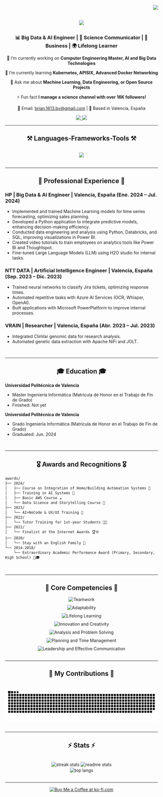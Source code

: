 <img align="right" src="https://visitor-badge.laobi.icu/badge?page_id=BrianValiente.BrianValiente" />

<h1 align="center">
    <img src="https://readme-typing-svg.herokuapp.com/?font=Righteous&size=35&center=true&vCenter=true&width=500&height=70&duration=4000&lines=Hi+There!+👋;+I'm+Brian+Valiente+Ródenas!;Welcome+to+my+GitHub+Profile!" />
</h1>

<h3 align="center">📊 Big Data & AI Engineer | 🧪 Science Communicator | 🚀 Business | 🌍 Lifelong Learner</h3>

<div align="center">
 
🔭 I’m currently working on **Computer Engineering Master, AI and Big Data Technologies**
 
🌱 I’m currently learning **Kubernetes, APISIX, Advanced Docker Networking**

💬 Ask me about **Machine Learning, Data Engineering, or Open Source Projects**

⚡ Fun fact **I manage a science channel with over 16K followers!**

📧 Email: brian.1613.bv@gmail.com | 📍 Based in Valencia, España

</div>

<div align="center"> 
  <a href="mailto:brian.1613.bv@gmail.com">
    <img src="https://img.shields.io/badge/Gmail-333333?style=for-the-badge&logo=gmail&logoColor=red" />
  </a>
  <a href="https://linkedin.com/in/brian-valiente-rodenas" target="_blank">
    <img src="https://img.shields.io/badge/LinkedIn-0077B5?style=for-the-badge&logo=linkedin&logoColor=white" target="_blank" />
  </a>
</div>

 <hr/>
 
<h2 align="center">⚒️ Languages-Frameworks-Tools ⚒️</h2>
<br/>
<div align="center">
    <img src="https://skillicons.dev/icons?i=python,scikitlearn,tensorflow,pytorch,java,mysql,postgresql,sqlite,azure,docker,kubernetes,git,github,vscode,linux,go,javascript,typescript,react,nextjs,html,css,tailwind,figma,fastapi,flask" /><br>
</div>

<br/>
<hr/>

<h2 align="center">💼 Professional Experience 💼</h2>

### HP | Big Data & AI Engineer | Valencia, España (Ene. 2024 – Jul. 2024)
- Implemented and trained Machine Learning models for time series forecasting, optimizing sales planning.
- Developed a Python application to integrate predictive models, enhancing decision-making efficiency.
- Conducted data engineering and analysis using Python, Databricks, and SQL, improving visualizations in Power BI.
- Created video tutorials to train employees on analytics tools like Power BI and Thoughtspot.
- Fine-tuned Large Language Models (LLM) using H2O studio for internal tasks.

### NTT DATA | Artificial Intelligence Engineer | Valencia, España (Sep. 2023 – Dic. 2023)
- Trained neural networks to classify Jira tickets, optimizing response times.
- Automated repetitive tasks with Azure AI Services (OCR, Whisper, OpenAI).
- Built applications with Microsoft PowerPlatform to improve internal processes.

### VRAIN | Researcher | Valencia, España (Abr. 2023 – Jul. 2023)
- Integrated ClinVar genomic data for research analysis.
- Automated genetic data extraction with Apache NiFi and JOLT.

<br/>
<hr/>

<h2 align="center">🎓 Education 🎓</h2>

**Universidad Politécnica de Valencia**
- Máster Ingeniería Informática (Matrícula de Honor en el Trabajo de Fin de Grado)
- Finished: Not yet

**Universidad Politécnica de Valencia**
- Grado Ingeniería Informática (Matrícula de Honor en el Trabajo de Fin de Grado)
- Graduated: Jun. 2024

<br/>
<hr/>

<h2 align="center">🎖️ Awards and Recognitions 🎖️</h2>

    awards/
    ├── 2024/
    │   ├── Course on Integration of Home/Building Automation Systems 🏡
    │   ├── Training in AI Systems 🤖
    │   ├── Basic AWS Course ☁️
    │   └── Data Science and Storytelling Course 📖
    ├── 2023/
    │   └── AI+NoCode & UX/UI Training 🎨
    ├── 2022/
    │   └── Tutor Training for 1st-year Students 👩‍🏫
    ├── 2021/
    │   └── Finalist at the Internet Awards 🏆🌐
    ├── 2020/
    │   └── Stay with an English Family 🛫
    └── 2014-2018/
        └── Extraordinary Academic Performance Award (Primary, Secondary, High School) 🏅🎓


<br/>
<hr/>

<h2 align="center">🌟 Core Competencies 🌟</h2>
<div align="center">
    <div style="display: flex; flex-direction: column; justify-content: center; align-items: center; gap: 10px;">
        <div style="text-align: center;">
            <img src="https://img.shields.io/badge/Teamwork-4CAF50?style=for-the-badge&logo=users&logoColor=white" alt="Teamwork" />
        </div>
        <div style="text-align: center;">
            <img src="https://img.shields.io/badge/Adaptability-FF6600?style=for-the-badge&logo=adjust&logoColor=white" alt="Adaptability" />
        </div>
        <div style="text-align: center;">
            <img src="https://img.shields.io/badge/Lifelong%20Learning-2196F3?style=for-the-badge&logo=book&logoColor=white" alt="Lifelong Learning" />
        </div>
        <div style="text-align: center;">
            <img src="https://img.shields.io/badge/Innovation%20and%20Creativity-FF00FF?style=for-the-badge&logo=lightbulb&logoColor=white" alt="Innovation and Creativity" />
        </div>
        <div style="text-align: center;">
            <img src="https://img.shields.io/badge/Analysis%20and%20Problem%20Solving-1565C0?style=for-the-badge&logo=analytics&logoColor=white" alt="Analysis and Problem Solving" />
        </div>
        <div style="text-align: center;">
            <img src="https://img.shields.io/badge/Planning%20and%20Time%20Management-FF0000?style=for-the-badge&logo=clock&logoColor=white" alt="Planning and Time Management" />
        </div>
        <div style="text-align: center;">
            <img src="https://img.shields.io/badge/Leadership%20and%20Effective%20Communication-0D47A1?style=for-the-badge&logo=megaphone&logoColor=white" alt="Leadership and Effective Communication" />
        </div>
    </div>
</div>

<br/>
<hr/>

<h2 align="center">🐍 My Contributions 🐍</h2>
<br>
<div align="center">
  <img alt="snake eating my contributions" src="https://raw.githubusercontent.com/salesp07/salesp07/output/github-contribution-grid-snake.svg" />
</div>

<br/>
<hr/>

<h2 align="center">⚡ Stats ⚡</h2>
<br>
<div align=center>
  <img width=390 src="https://github-readme-streak-stats-salesp07.vercel.app/?user=BrianValiente&count_private=true&theme=react&border_radius=10" alt="streak stats"/>
  <img width=390 src="https://github-readme-stats-salesp07.vercel.app/api?username=BrianValiente&count_private=true&show_icons=true&theme=react&rank_icon=github&border_radius=10" alt="readme stats" />
  <br/>
  <img width=325 align="center" src="https://github-readme-stats-salesp07.vercel.app/api/top-langs/?username=BrianValiente&hide=HTML&langs_count=8&layout=compact&theme=react&border_radius=10&size_weight=0.5&count_weight=0.5" alt="top langs" />
</div>

<br/>
<hr/>

<div align="center">
<a href='https://github.com/brivaro/brivaro/blob/main/images/qrcode.png' target='_blank'><img height='64' style='border:0px;height:64px;' src='https://storage.ko-fi.com/cdn/kofi1.png?v=3' border='0' alt='Buy Me a Coffee at ko-fi.com' /></a>
</div>

<br/>
